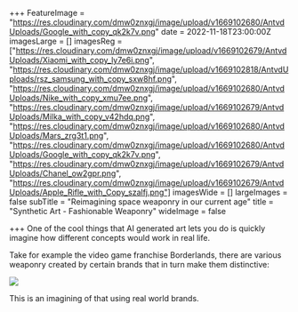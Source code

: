 +++
FeatureImage = "https://res.cloudinary.com/dmw0znxgj/image/upload/v1669102680/AntvdUploads/Google_with_copy_qk2k7v.png"
date = 2022-11-18T23:00:00Z
imagesLarge = []
imagesReg = ["https://res.cloudinary.com/dmw0znxgj/image/upload/v1669102679/AntvdUploads/Xiaomi_with_copy_ly7e6i.png", "https://res.cloudinary.com/dmw0znxgj/image/upload/v1669102818/AntvdUploads/rsz_samsung_with_copy_sxw8hf.png", "https://res.cloudinary.com/dmw0znxgj/image/upload/v1669102680/AntvdUploads/Nike_with_copy_xmu7ee.png", "https://res.cloudinary.com/dmw0znxgj/image/upload/v1669102679/AntvdUploads/Milka_with_copy_v42hdq.png", "https://res.cloudinary.com/dmw0znxgj/image/upload/v1669102680/AntvdUploads/Mars_zrg3t1.png", "https://res.cloudinary.com/dmw0znxgj/image/upload/v1669102680/AntvdUploads/Google_with_copy_qk2k7v.png", "https://res.cloudinary.com/dmw0znxgj/image/upload/v1669102679/AntvdUploads/Chanel_ow2gpr.png", "https://res.cloudinary.com/dmw0znxgj/image/upload/v1669102679/AntvdUploads/Apple_Rifle_with_Copy_szalfj.png"]
imagesWide = []
largeImages = false
subTitle = "Reimagining space weaponry in our current age"
title = "Synthetic Art - Fashionable Weaponry"
wideImage = false

+++
One of the cool things that AI generated art lets you do is quickly imagine how different concepts would work in real life.

Take for example the video game franchise Borderlands, there are various weaponry created by certain brands that in turn make them distinctive:

![](https://res.cloudinary.com/dmw0znxgj/image/upload/v1669109481/AntvdUploads/borderlands-manufacturers_kofhdx.jpg)

This is an imagining of that using real world brands.